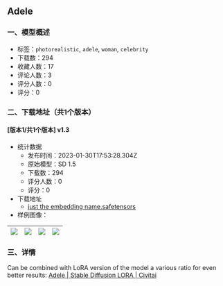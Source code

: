 ## Adele
### 一、模型概述

- 标签：`photorealistic`, `adele`, `woman`, `celebrity`
- 下载数：294
- 收藏人数：17
- 评论人数：3
- 评分人数：0
- 评分：0

### 二、下载地址（共1个版本）

#### [版本1/共1个版本] v1.3

- 统计数据
  - 发布时间：2023-01-30T17:53:28.304Z
  - 原始模型：SD 1.5
  - 下载数：294
  - 评分人数：0
  - 评分：0
- 下载地址
  - [just the embedding name.safetensors](https://civitai.com/api/download/models/6819)
- 样例图像：

| <img src="https://image.civitai.com/xG1nkqKTMzGDvpLrqFT7WA/c30102e0-5219-4de2-f60c-c15bdd524000/width=450/62257.jpeg" /> | <img src="https://image.civitai.com/xG1nkqKTMzGDvpLrqFT7WA/2966bbc7-478e-476e-eadd-33f03e921500/width=450/62271.jpeg" /> | <img src="https://image.civitai.com/xG1nkqKTMzGDvpLrqFT7WA/168d4f11-9c78-4ac9-c1c7-03e78ccc5c00/width=450/62270.jpeg" /> | <img src="https://image.civitai.com/xG1nkqKTMzGDvpLrqFT7WA/1d64c112-f83f-4983-7cae-45bbb1fadc00/width=450/62269.jpeg" /> |
| ---- | ---- | ---- | ---- |


### 三、详情
<p>Can be combined with LoRA version of the model a various ratio for even better results: <a target="_blank" rel="ugc" href="https://civitai.com/models/5847/adele">Adele | Stable Diffusion LORA | Civitai</a></p>